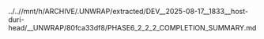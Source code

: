 ../..//mnt/h/ARCHIVE/.UNWRAP/extracted/DEV__2025-08-17__1833__host-duri-head/__UNWRAP/80fca33df8/PHASE6_2_2_2_COMPLETION_SUMMARY.md
